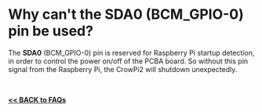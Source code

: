 # Why can't the SDA0 (BCM_GPIO-0) pin be used?

The **SDA0** (BCM_GPIO-0) pin is reserved for Raspberry Pi startup detection, in order to control the power on/off of the PCBA board. So without this pin signal from the Raspberry Pi, the CrowPi2 will shutdown unexpectedly.  

<br>

[**<< BACK to FAQs**](https://github.com/Pearl-852/CrowPi2/blob/main/faq/TOC-FAQ.md#frequently-asked-questions)

